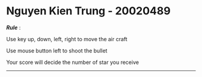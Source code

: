 # Nguyen Kien Trung - 20020489
***Rule*** :

Use key up, down, left, right to move the air craft

Use mouse button left to shoot the bullet

Your score will decide the number of star you receive

***

